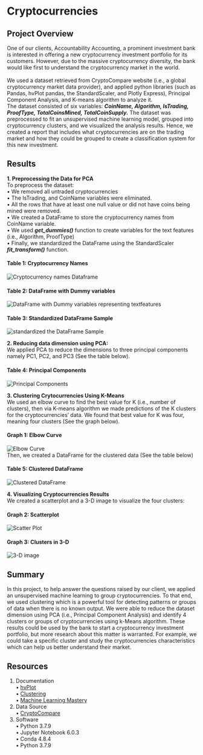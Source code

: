 # Cryptocurrencies

## Project Overview

One of our clients, Accountability Accounting, a prominent investment bank is interested in offering a new cryptocurrency investment portfolio for its customers. However, due to the massive cryptocurrency diversity, the bank would like first to understand the cryptocurrency market in the world. </br>  
We used a dataset retrieved from CryptoCompare website (i.e., a global cryptocurrency market data provider), and applied python libraries (such as Pandas, hvPlot pandas, the StandardScaler, and Plotly Express), Principal Component Analysis, and K-means algorithm to analyze it. </br>
The dataset consisted of six variables: ****_CoinName, Algorithm, IsTrading, ProofType, TotalCoinsMined, TotalCoinSupply._****
The dataset was preprocessed to fit an unsupervised machine learning model, grouped into cryptocurrency clusters, and we visualized the analysis results. Hence, we created a report that includes what cryptocurrencies are on the trading market and how they could be grouped to create a classification system for this new investment.

## Results

****1.	Preprocessing the Data for PCA**** </br>
To preprocess the dataset: </br>
•	We removed all untraded cryptocurrencies </br>
•	The IsTrading, and CoinName variables were eliminated. </br>
•	All the rows that have at least one null value or did not have coins being mined were removed. </br>
•	We created a DataFrame to store the cryptocurrency names from CoinName variable. </br>
•	We used ****_get_dummies()_**** function to create variables for the text features (i.e., Algorithm, ProofType) </br>
•	Finally, we standardized the DataFrame using the StandardScaler ****_fit_transform()_**** function. </br>

#### Table 1: Cryptocurrency Names
![Cryptocurrency names Dataframe](https://user-images.githubusercontent.com/34750363/165815194-9015e8fc-d7c4-4d4c-9c85-023c7703ed72.png)

#### Table 2: DataFrame with Dummy variables
![DataFrame with Dummy variables representing textfeatures](https://user-images.githubusercontent.com/34750363/165815849-2544b637-1a60-4cd9-a7c9-b218c464abc7.png)

#### Table 3: Standardized DataFrame Sample
![standardized the DataFrame Sample](https://user-images.githubusercontent.com/34750363/165816068-621d3f38-e0ff-4ffa-9419-675b8df5f9b5.png)

****2.	Reducing data dimension using PCA:**** </br>
We applied PCA to reduce the dimensions to three principal components namely PC1, PC2, and PC3 (See the table below).</br>

#### Table 4: Principal Components
![Principal Components](https://user-images.githubusercontent.com/34750363/165816562-8f742a5d-eab1-4dec-ab82-f9bb10621b0d.png) </br>

****3.	Clustering Crytocurrencies Using K-Means**** </br>
We used an elbow curve to find the best value for K (i.e., number of clusters), then via K-means algorithm we made predictions of the K clusters for the cryptocurrencies’ data. We found that best value for K was four, meaning four clusters (See the graph below).</br> 

#### Graph 1: Elbow Curve
![Elbow Curve](https://user-images.githubusercontent.com/34750363/165816943-7bfbc0ee-fc72-4e60-bf2f-df32a49c310f.png)</br>
Then, we created a DataFrame for the clustered data (See the table below)</br>
#### Table 5: Clustered DataFrame
![Clustered DataFrame](https://user-images.githubusercontent.com/34750363/165817221-779b8101-3ecb-4447-8e3d-83fd02fa08c6.png) </br>

****4.	Visualizing Cryptocurrencies Results**** </br>
We created a scatterplot and a 3-D image to visualize the four clusters:</br>

#### Graph 2: Scatterplot
![Scatter Plot](https://user-images.githubusercontent.com/34750363/165817463-90755cbf-33e7-41c1-a003-22bf8ccd99cf.png)

#### Graph 3: Clusters in 3-D 
![3-D image](https://user-images.githubusercontent.com/34750363/165818074-3b72e2da-8f20-4b62-82fc-48966d0a9bfb.png) </br>

## Summary
In this project, to help answer the questions raised by our client, we applied an unsupervised machine learning to group cryptocurrencies.  To that end, we used clustering which is a powerful tool for detecting patterns or groups of data when there is no known output. We were able to reduce the dataset dimension using PCA (i.e., Principal Component Analysis) and identify 4 clusters or groups of cryptocurrencies using k-Means algorithm. These results could be used by the bank to start a cryptocurrency investment portfolio, but more research about this matter is warranted. For example, we could take a specific cluster and study the cryptocurrencies characteristics which can help us better understand their market.

## Resources
1.	Documentation </br>
•	[hvPlot]( https://hvplot.holoviz.org/) </br>
•	[Clustering]( https://scikit-learn.org/stable/modules/clustering.html) </br> 
•	[Machine Learning Mastery]( https://machinelearningmastery.com/dimensionality-reduction-algorithms-with-python/) </br>
2.	Data Source </br>
•	[CryptoCompare](https://min-api.cryptocompare.com/data/all/coinlist) </br>
3.	Software </br>
•	Python 3.7.9 </br>
•	Jupyter Notebook 6.0.3 </br>
•	Conda 4.8.4 </br>
•	Python 3.7.9 </br>
